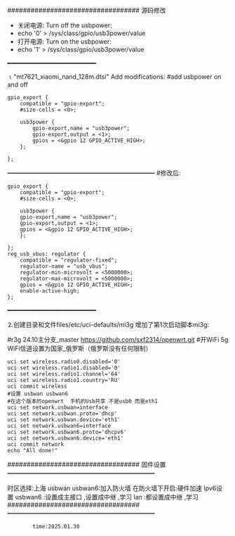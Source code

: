 ##################################
源码修改 
- 关闭电源: Turn off the usbpower:
-  echo '0' > /sys/class/gpio/usb3power/value
- 打开电源: Turn on the usbpower:
-  echo '1' > /sys/class/gpio/usb3power/value

━━━━━━━━━━━━━━━━━━━━━━━━

⒈"mt7621_xiaomi_nand_128m.dtsi" Add modifications:
#add usbpower on and off

	gpio_export {
		compatible = "gpio-export";
		#size-cells = <0>;

		usb3power {
			gpio-export,name = "usb3power";
			gpio-export,output = <1>;
			gpios = <&gpio 12 GPIO_ACTIVE_HIGH>;
		};

	};



 ━━━━━━━━━━━━━━━━━━━━━━━━
#修改后:

	gpio_export {
		compatible = "gpio-export";
		#size-cells = <0>;

		usb3power {
		gpio-export,name = "usb3power";
		gpio-export,output = <1>;
		gpios = <&gpio 12 GPIO_ACTIVE_HIGH>;
		};

	};
	reg_usb_vbus: regulator {
		compatible = "regulator-fixed";
		regulator-name = "usb_vbus";
		regulator-min-microvolt = <5000000>;
		regulator-max-microvolt = <5000000>;
		gpios = <&gpio 12 GPIO_ACTIVE_HIGH>;
		enable-active-high;
	};



━━━━━━━━━━━━━━━━━━━━━━━━


⒉创建目录和文件files/etc/uci-defaults/mi3g 
增加了第1次启动脚本mi3g:


#r3g 24.10主分支_master https://github.com/sxf2314/openwrt.git
#开WiFi 5g WiFi信道设置为国家_俄罗斯（俄罗斯没有任何限制）


	uci set wireless.radio0.disabled='0'
	uci set wireless.radio1.disabled='0'
	uci set wireless.radio1.channel='64'
	uci set wireless.radio1.country='RU'
	uci commit wireless
	#设置 usbwan usbwan6 
	#在这个版本的openwrt  手机的Usb共享 不是usb0 而是eth1
	uci set network.usbwan=interface
	uci set network.usbwan.proto='dhcp'
	uci set network.usbwan.device='eth1'
	uci set network.usbwan6=interface
	uci set network.usbwan6.proto='dhcpv6'
	uci set network.usbwan6.device='eth1'
	uci commit network
	echo "All done!"


##################################
固件设置
━━━━━━━━━━━━━━━━━━━━━━━━

时区选择:上海
usbwan usbwan6:加入防火墙
在防火墙下开启:硬件加速
Ipv6设置 
usbwan6 :设置成主接口 ,设置成中继 ,学习
        lan :都设置成中继 ,学习
##################################
━━━━━━━━━━━━━━━━━━━━━━━━

			time:2025.01.30
